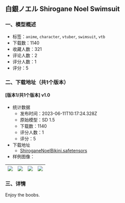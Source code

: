 ## 白銀ノエル Shirogane Noel Swimsuit
### 一、模型概述

- 标签：`anime`, `character`, `vtuber`, `swimsuit`, `vtb`
- 下载数：1140
- 收藏人数：321
- 评论人数：2
- 评分人数：1
- 评分：5

### 二、下载地址（共1个版本）

#### [版本1/共1个版本] v1.0

- 统计数据
  - 发布时间：2023-06-11T10:17:24.328Z
  - 原始模型：SD 1.5
  - 下载数：1140
  - 评分人数：1
  - 评分：5
- 下载地址
  - [ShiroganeNoelBikini.safetensors](https://civitai.com/api/download/models/93610)
- 样例图像：

| <img src="https://image.civitai.com/xG1nkqKTMzGDvpLrqFT7WA/b04ed6de-f106-46f7-aa37-83bc3e67e3b6/width=450/1105780.jpeg" /> | <img src="https://image.civitai.com/xG1nkqKTMzGDvpLrqFT7WA/95288301-e351-461e-93f1-c3db5877d9e8/width=450/1105776.jpeg" /> | <img src="https://image.civitai.com/xG1nkqKTMzGDvpLrqFT7WA/fd096147-3cf9-4757-981e-503e142cb42d/width=450/1105777.jpeg" /> | <img src="https://image.civitai.com/xG1nkqKTMzGDvpLrqFT7WA/eb3346ef-5282-48f9-9ea4-859da48782dc/width=450/1105779.jpeg" /> |
| ---- | ---- | ---- | ---- |


### 三、详情
<p>Enjoy the boobs.</p>